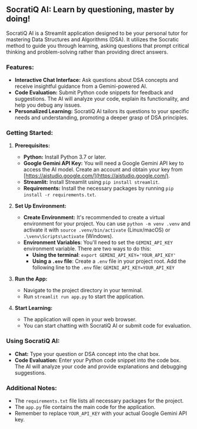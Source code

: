 ## SocratiQ AI: Learn by questioning, master by doing!

SocratiQ AI is a Streamlit application designed to be your personal tutor for mastering Data Structures and Algorithms (DSA). It utilizes the Socratic method to guide you through learning, asking questions that prompt critical thinking and problem-solving rather than providing direct answers. 

### Features:

* **Interactive Chat Interface:** Ask questions about DSA concepts and receive insightful guidance from a Gemini-powered AI.
* **Code Evaluation:** Submit Python code snippets for feedback and suggestions. The AI will analyze your code, explain its functionality, and help you debug any issues.
* **Personalized Learning:**  SocratiQ AI tailors its questions to your specific needs and understanding, promoting a deeper grasp of DSA principles.

### Getting Started:

1. **Prerequisites:**
    * **Python:** Install Python 3.7 or later.
    * **Google Gemini API Key:** You will need a Google Gemini API key to access the AI model. Create an account and obtain your key from [https://aistudio.google.com/](https://aistudio.google.com/).
    * **Streamlit:** Install Streamlit using `pip install streamlit`.
    * **Requirements:** Install the necessary packages by running `pip install -r requirements.txt`.

2. **Set Up Environment:**
    * **Create Environment:**  It's recommended to create a virtual environment for your project. You can use `python -m venv .venv` and activate it with `source .venv/bin/activate` (Linux/macOS) or `.\venv\Scripts\activate` (Windows).
    * **Environment Variables**: You'll need to set the `GEMINI_API_KEY` environment variable. There are two ways to do this:
        * **Using the terminal**: `export GEMINI_API_KEY='YOUR_API_KEY'`
        * **Using a `.env` file**: Create a `.env` file in your project root. Add the following line to the `.env` file: `GEMINI_API_KEY=YOUR_API_KEY`

3. **Run the App:**
    * Navigate to the project directory in your terminal.
    * Run `streamlit run app.py` to start the application.

4. **Start Learning:**
    * The application will open in your web browser.
    * You can start chatting with SocratiQ AI or submit code for evaluation.

### Using SocratiQ AI:

* **Chat:** Type your question or DSA concept into the chat box.
* **Code Evaluation:** Enter your Python code snippet into the code box. The AI will analyze your code and provide explanations and debugging suggestions.

### Additional Notes:

* The `requirements.txt` file lists all necessary packages for the project.
* The `app.py` file contains the main code for the application.
* Remember to replace `YOUR_API_KEY` with your actual Google Gemini API key.
